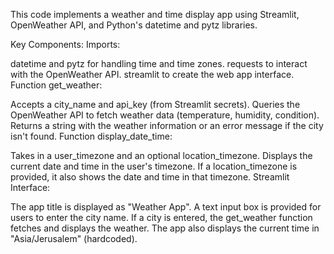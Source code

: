 This code implements a weather and time display app using Streamlit, OpenWeather API, and Python's datetime and pytz libraries.

Key Components:
Imports:

datetime and pytz for handling time and time zones.
requests to interact with the OpenWeather API.
streamlit to create the web app interface.
Function get_weather:

Accepts a city_name and api_key (from Streamlit secrets).
Queries the OpenWeather API to fetch weather data (temperature, humidity, condition).
Returns a string with the weather information or an error message if the city isn't found.
Function display_date_time:

Takes in a user_timezone and an optional location_timezone.
Displays the current date and time in the user's timezone.
If a location_timezone is provided, it also shows the date and time in that timezone.
Streamlit Interface:

The app title is displayed as "Weather App".
A text input box is provided for users to enter the city name.
If a city is entered, the get_weather function fetches and displays the weather.
The app also displays the current time in "Asia/Jerusalem" (hardcoded).
